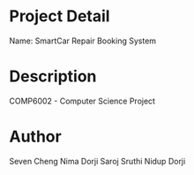 # Project Detail

Name: SmartCar Repair Booking System

# Description

COMP6002 - Computer Science Project

# Author

Seven Cheng
Nima Dorji
Saroj
Sruthi
Nidup Dorji
